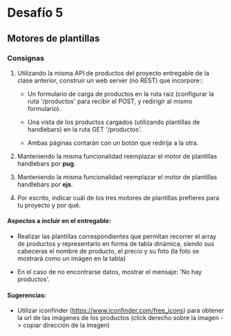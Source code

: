# Desafío 5
## Motores de plantillas 

### Consignas


1) Utilizando la misma API de productos del proyecto entregable de la clase anterior, construir un web server (no REST) que incorpore::

   - Un formulario de carga de productos en la ruta raíz (configurar la ruta '/productos' para recibir el POST, y redirigir al mismo formulario).

   - Una vista de los productos cargados (utilizando plantillas de handlebars) en la ruta GET '/productos'.

   - Ambas páginas contarán con un botón que redirija a la otra.

2) Manteniendo la misma funcionalidad reemplazar el motor de plantillas handlebars por **pug**.
   
3) Manteniendo la misma funcionalidad reemplazar el motor de plantillas handlebars por **ejs**.

4) Por escrito, indicar cuál de los tres motores de plantillas prefieres para tu proyecto y por qué.

#### Aspectos a incluir en el entregable:

- Realizar las plantillas correspondientes que permitan recorrer el array de productos y representarlo en forma de tabla dinámica, siendo sus cabeceras el nombre de producto, el precio y su foto (la foto se mostrará como un imágen en la tabla)

- En el caso de no encontrarse datos, mostrar el mensaje: 'No hay productos'.

#### Sugerencias:

- Utilizar iconfinder (https://www.iconfinder.com/free_icons) para obtener la url de las imágenes de los productos (click derecho sobre la imagen -> copiar dirección de la imagen)
